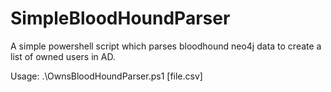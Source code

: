 # SimpleBloodHoundParser
A simple powershell script which parses bloodhound neo4j data to create a list of owned users in AD.

Usage: .\OwnsBloodHoundParser.ps1 [file.csv]
